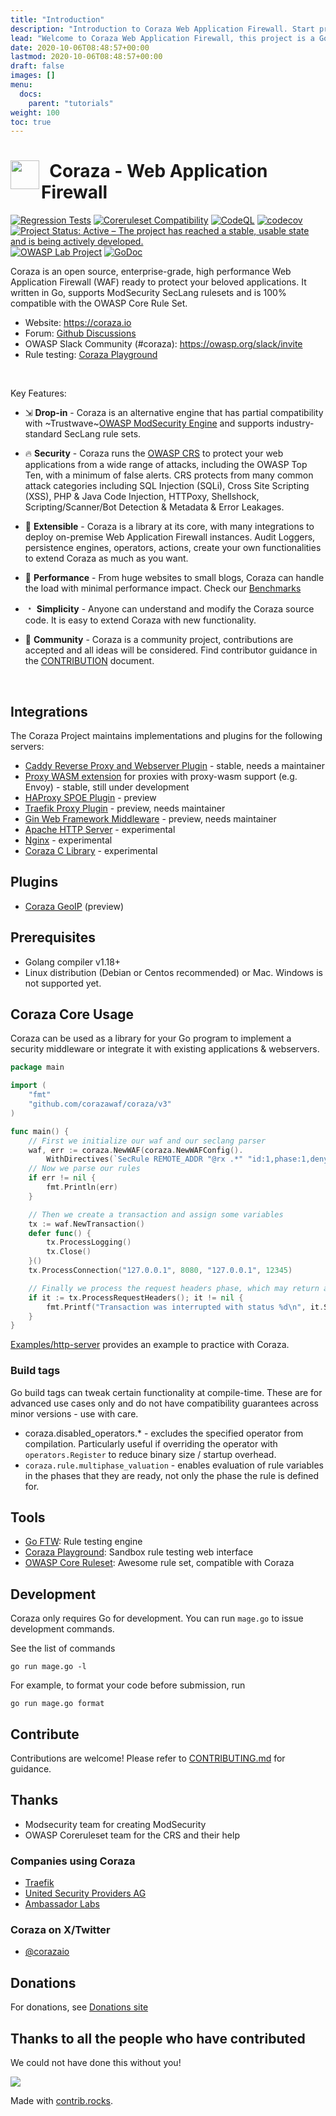 ```yaml
---
title: "Introduction"
description: "Introduction to Coraza Web Application Firewall. Start protecting your web applications in a few steps."
lead: "Welcome to Coraza Web Application Firewall, this project is a Golang port of ModSecurity with the goal to become the first enterprise-grade Open Source Web Application Firewall, flexible and powerful enough to serve as the baseline for many projects."
date: 2020-10-06T08:48:57+00:00
lastmod: 2020-10-06T08:48:57+00:00
draft: false
images: []
menu:
  docs:
    parent: "tutorials"
weight: 100
toc: true
---
```


<h1>
  <img src="https://coraza.io/images/logo_shield_only.png" align="left" height="46px" alt=""/>&nbsp;
  <span>Coraza - Web Application Firewall</span>
</h1>

[![Regression Tests](https://github.com/corazawaf/coraza/actions/workflows/regression.yml/badge.svg)](https://github.com/corazawaf/coraza/actions/workflows/regression.yml)
[![Coreruleset Compatibility](https://img.shields.io/badge/Coreruleset%20Compatibility-100%25-brightgreen)](#)
[![CodeQL](https://github.com/corazawaf/coraza/actions/workflows/codeql-analysis.yml/badge.svg)](https://github.com/corazawaf/coraza/actions/workflows/codeql-analysis.yml)
[![codecov](https://codecov.io/gh/corazawaf/coraza/branch/v3/dev/graph/badge.svg?token=6570804ZC7)](https://codecov.io/gh/corazawaf/coraza)
[![Project Status: Active – The project has reached a stable, usable state and is being actively developed.](https://www.repostatus.org/badges/latest/active.svg)](https://www.repostatus.org/#active)
[![OWASP Lab Project](https://img.shields.io/badge/owasp-lab%20project-brightgreen)](https://owasp.org/www-project-coraza-web-application-firewall)
[![GoDoc](https://godoc.org/github.com/corazawaf/coraza?status.svg)](https://godoc.org/github.com/corazawaf/coraza/v3)

Coraza is an open source, enterprise-grade, high performance Web Application Firewall (WAF) ready to protect your beloved applications. It written in Go, supports ModSecurity SecLang rulesets and is 100% compatible with the OWASP Core Rule Set.

* Website: https://coraza.io
* Forum: [Github Discussions](https://github.com/corazawaf/coraza/discussions)
* OWASP Slack Community (#coraza): https://owasp.org/slack/invite
* Rule testing: [Coraza Playground](https://playground.coraza.io)

<br/>

Key Features:

* ⇲ **Drop-in** - Coraza is an alternative engine that has partial compatibility with ~Trustwave~[OWASP ModSecurity Engine](https://github.com/owasp-modsecurity/modsecurity/) and supports industry-standard SecLang rule sets.

* 🔥 **Security** -  Coraza runs the [OWASP CRS](https://coreruleset.org) to protect your web applications from a wide range of attacks, including the OWASP Top Ten, with a minimum of false alerts. CRS protects from many common attack categories including SQL Injection (SQLi), Cross Site Scripting (XSS), PHP & Java Code Injection, HTTPoxy, Shellshock, Scripting/Scanner/Bot Detection & Metadata & Error Leakages.

* 🔌 **Extensible** - Coraza is a library at its core, with many integrations to deploy on-premise Web Application Firewall instances. Audit Loggers, persistence engines, operators, actions, create your own functionalities to extend Coraza as much as you want.

* 🚀 **Performance** - From huge websites to small blogs, Coraza can handle the load with minimal performance impact. Check our [Benchmarks](https://coraza.io/docs/reference/benchmarks)

* ﹡ **Simplicity** - Anyone can understand and modify the Coraza source code. It is easy to extend Coraza with new functionality.

* 💬 **Community** - Coraza is a community project, contributions are accepted and all ideas will be considered. Find contributor guidance in the [CONTRIBUTION](https://github.com/corazawaf/coraza/blob/main/CONTRIBUTING.md) document.

<br/>

## Integrations

The Coraza Project maintains implementations and plugins for the following servers:

* [Caddy Reverse Proxy and Webserver Plugin](https://github.com/corazawaf/coraza-caddy) - stable, needs a maintainer
* [Proxy WASM extension](https://github.com/corazawaf/coraza-proxy-wasm) for proxies with proxy-wasm support (e.g. Envoy) - stable, still under development
* [HAProxy SPOE Plugin](https://github.com/corazawaf/coraza-spoa) - preview
* [Traefik Proxy Plugin](https://github.com/jptosso/coraza-traefik) - preview, needs maintainer
* [Gin Web Framework Middleware](https://github.com/jptosso/coraza-gin) - preview, needs maintainer
* [Apache HTTP Server](https://github.com/corazawaf/coraza-server) - experimental
* [Nginx](https://github.com/corazawaf/coraza-server) - experimental
* [Coraza C Library](https://github.com/corazawaf/libcoraza) - experimental

## Plugins

* [Coraza GeoIP](https://github.com/corazawaf/coraza-geoip) (preview)

## Prerequisites

* Golang compiler v1.18+
* Linux distribution (Debian or Centos recommended) or Mac. Windows is not supported yet.


## Coraza Core Usage

Coraza can be used as a library for your Go program to implement a security middleware or integrate it with existing applications & webservers.

```go
package main

import (
	"fmt"
	"github.com/corazawaf/coraza/v3"
)

func main() {
	// First we initialize our waf and our seclang parser
	waf, err := coraza.NewWAF(coraza.NewWAFConfig().
		WithDirectives(`SecRule REMOTE_ADDR "@rx .*" "id:1,phase:1,deny,status:403"`))
	// Now we parse our rules
	if err != nil {
		fmt.Println(err)
	}

	// Then we create a transaction and assign some variables
    tx := waf.NewTransaction()
	defer func() {
		tx.ProcessLogging()
		tx.Close()
	}()
	tx.ProcessConnection("127.0.0.1", 8080, "127.0.0.1", 12345)

	// Finally we process the request headers phase, which may return an interruption
	if it := tx.ProcessRequestHeaders(); it != nil {
		fmt.Printf("Transaction was interrupted with status %d\n", it.Status)
	}
}
```
[Examples/http-server](./examples/http-server/) provides an example to practice with Coraza.

### Build tags

Go build tags can tweak certain functionality at compile-time. These are for advanced use cases only and do not
have compatibility guarantees across minor versions - use with care.

- coraza.disabled_operators.* - excludes the specified operator from compilation. Particularly useful if overriding
the operator with `operators.Register` to reduce binary size / startup overhead.
- `coraza.rule.multiphase_valuation` - enables evaluation of rule variables in the phases that they are ready, not
only the phase the rule is defined for.

## Tools

* [Go FTW](https://github.com/coreruleset/go-ftw): Rule testing engine
* [Coraza Playground](https://playground.coraza.io/): Sandbox rule testing web interface
* [OWASP Core Ruleset](https://github.com/coreruleset/coreruleset/): Awesome rule set, compatible with Coraza

## Development

Coraza only requires Go for development. You can run `mage.go` to issue development commands.

See the list of commands

```shell
go run mage.go -l
```

For example, to format your code before submission, run

```shell
go run mage.go format
```

## Contribute

Contributions are welcome! Please refer to [CONTRIBUTING.md](./CONTRIBUTING.md) for guidance.
<!-- @TODO: Add CONTRIBUTING.md -->

## Thanks

* Modsecurity team for creating ModSecurity
* OWASP Coreruleset team for the CRS and their help

### Companies using Coraza

* [Traefik](https://owasp.org/blog/2024/03/19/traefik_owasp)
* [United Security Providers AG](https://www.united-security-providers.ch/)
* [Ambassador Labs](https://www.getambassador.io/docs/edge-stack/latest/howtos/web-application-firewalls)

### Coraza on X/Twitter

- [@corazaio](https://twitter.com/corazaio)

## Donations

For donations, see [Donations site](https://owasp.org/donate/?reponame=www-project-coraza-web-application-firewall&title=OWASP+Coraza+Web+Application+Firewall)

## Thanks to all the people who have contributed

We could not have done this without you!

<a href="https://github.com/corazawaf/coraza/graphs/contributors">
<img src="https://contrib.rocks/image?repo=corazawaf/coraza" />
</a>

Made with [contrib.rocks](https://contrib.rocks).
